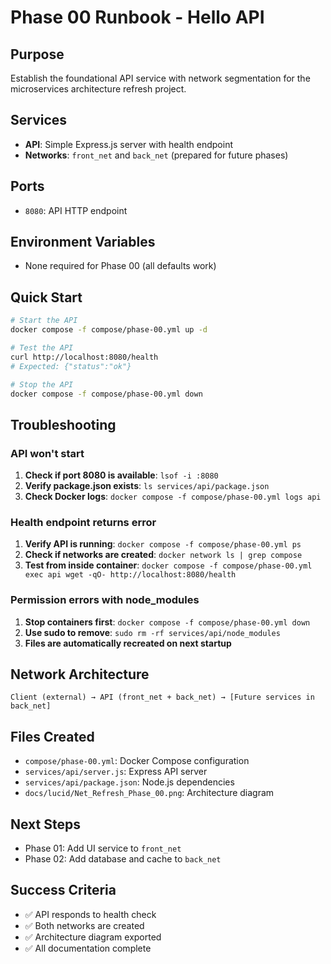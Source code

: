 # Phase 00 Runbook - Hello API

## Purpose

Establish the foundational API service with network segmentation for the microservices architecture refresh project.

## Services

- **API**: Simple Express.js server with health endpoint
- **Networks**: `front_net` and `back_net` (prepared for future phases)

## Ports

- `8080`: API HTTP endpoint

## Environment Variables

- None required for Phase 00 (all defaults work)

## Quick Start

```bash
# Start the API
docker compose -f compose/phase-00.yml up -d

# Test the API
curl http://localhost:8080/health
# Expected: {"status":"ok"}

# Stop the API
docker compose -f compose/phase-00.yml down
```

## Troubleshooting

### API won't start

1. **Check if port 8080 is available**: `lsof -i :8080`
2. **Verify package.json exists**: `ls services/api/package.json`
3. **Check Docker logs**: `docker compose -f compose/phase-00.yml logs api`

### Health endpoint returns error

1. **Verify API is running**: `docker compose -f compose/phase-00.yml ps`
2. **Check if networks are created**: `docker network ls | grep compose`
3. **Test from inside container**: `docker compose -f compose/phase-00.yml exec api wget -qO- http://localhost:8080/health`

### Permission errors with node_modules

1. **Stop containers first**: `docker compose -f compose/phase-00.yml down`
2. **Use sudo to remove**: `sudo rm -rf services/api/node_modules`
3. **Files are automatically recreated on next startup**

## Network Architecture

```
Client (external) → API (front_net + back_net) → [Future services in back_net]
```

## Files Created

- `compose/phase-00.yml`: Docker Compose configuration
- `services/api/server.js`: Express API server
- `services/api/package.json`: Node.js dependencies
- `docs/lucid/Net_Refresh_Phase_00.png`: Architecture diagram

## Next Steps

- Phase 01: Add UI service to `front_net`
- Phase 02: Add database and cache to `back_net`

## Success Criteria

- ✅ API responds to health check
- ✅ Both networks are created
- ✅ Architecture diagram exported
- ✅ All documentation complete
